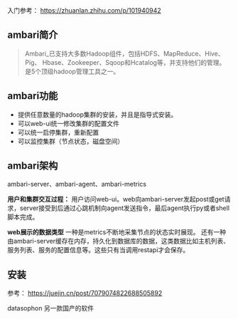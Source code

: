 入门参考： https://zhuanlan.zhihu.com/p/101940942

## ambari简介
>Ambari_已支持大多数Hadoop组件，包括HDFS、MapReduce、Hive、Pig、 Hbase、Zookeeper、Sqoop和Hcatalog等，并支持他们的管理。是5个顶级hadoop管理工具之一。
## ambari功能
- 提供任意数量的hadoop集群的安装，并且是指导式安装。
- 可以web-ui统一修改集群的配置文件
- 可以统一启停集群，重新配置
- 可以监控集群（节点状态，磁盘空间）

## ambari架构

ambari-server、ambari-agent、ambari-metrics

**用户和集群交互过程：**
用户访问web-ui。web向ambari-server发起post或get请求，server接受到后通过心跳机制向agent发送指令，最后agent执行py或者shell脚本完成。

**web展示的数据类型**
一种是metrics不断地采集节点的状态实时展现。
还有一种由ambari-server缓存在内存，持久化到数据库的数据，这类数据比如主机列表、服务列表、服务的配置信息等。这些只有当调用restapi才会保存。

## 安装

参考： https://juejin.cn/post/7079074822688505892



datasophon  另一款国产的软件
